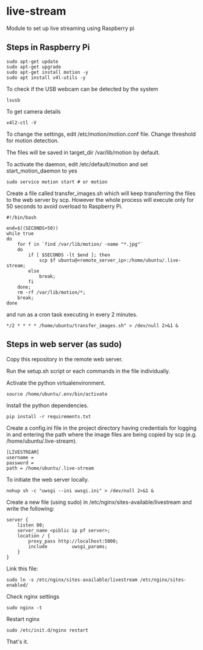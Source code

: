 # live-stream
Module to set up live streaming using Raspberry pi

## Steps in Raspberry Pi

```
sudo apt-get update
sudo apt-get upgrade
sudo apt-get install motion -y
sudo apt install v4l-utils -y
```


To check if the USB webcam can be detected by the system
```
lsusb
```


To get camera details
```
v4l2-ctl -V
```

To change the settings, edit /etc/motion/motion.conf file.
Change threshold for motion detection.

The files will be saved in target_dir /var/lib/motion by default.


To activate the daemon, edit /etc/default/motion and set start_motion_daemon to yes

```
sudo service motion start # or motion
```


Create a file called transfer_images.sh which will keep transferring the files to the web server by scp. However the whole process will execute only for 50 seconds to avoid overload to Raspberry Pi.
```
#!/bin/bash

end=$((SECONDS+50))
while true
do
    for f in `find /var/lib/motion/ -name "*.jpg"`
    do
        if [ $SECONDS -lt $end ]; then
            scp $f ubuntu@<remote_server_ip>:/home/ubuntu/.live-stream;
        else
            break;
        fi
    done;
    rm -rf /var/lib/motion/*;
    break;
done
```
and run as a cron task executing in every 2 minutes.
```
*/2 * * * * /home/ubuntu/transfer_images.sh" > /dev/null 2>&1 &
``` 


## Steps in web server (as sudo)

Copy this repository in the remote web server.

Run the setup.sh script or each commands in the file individually.

Activate the python virtualenvironment.
```
source /home/ubuntu/.env/bin/activate
```
Install the python dependencies.
```
pip install -r requirements.txt
```
Create a config.ini file in the project directory having credentials for logging in and entering the path where the image files are being copied by scp (e.g. /home/ubuntu/.live-stream).
```
[LIVESTREAM]
username = 
password = 
path = /home/ubuntu/.live-stream
```

To initiate the web server locally.
```
nohup sh -c "uwsgi --ini uwsgi.ini" > /dev/null 2>&1 &
```

Create a new file (using sudo) in /etc/nginx/sites-available/livestream and write the following:
```
server {
    listen 80;
    server_name <piblic ip pf server>;
    location / {
        proxy_pass http://localhost:5000;
        include         uwsgi_params;
    }
}
```

Link this file:
```
sudo ln -s /etc/nginx/sites-available/livestream /etc/nginx/sites-enabled/
```
Check nginx settings
```
sudo nginx -t
```
Restart nginx
```
sudo /etc/init.d/nginx restart
```


That's it. 
